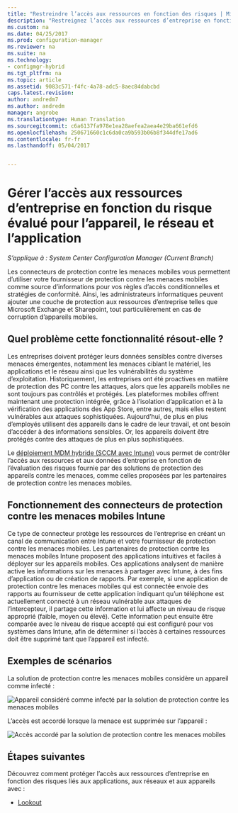 ```yaml
---
title: "Restreindre l’accès aux ressources en fonction des risques | Microsoft Docs"
description: "Restreignez l’accès aux ressources d’entreprise en fonction du risque évalué pour l’appareil, le réseau et l’application."
ms.custom: na
ms.date: 04/25/2017
ms.prod: configuration-manager
ms.reviewer: na
ms.suite: na
ms.technology:
- configmgr-hybrid
ms.tgt_pltfrm: na
ms.topic: article
ms.assetid: 9083c571-f4fc-4a78-adc5-8aec84dabcbd
caps.latest.revision: 
author: andredm7
ms.author: andredm
manager: angrobe
ms.translationtype: Human Translation
ms.sourcegitcommit: c6a6137fa978e1ea28aefea2aea4e29ba661efd6
ms.openlocfilehash: 250671660c1c6da0ca9b593b06b8f344dfe17ad6
ms.contentlocale: fr-fr
ms.lasthandoff: 05/04/2017


---
```


# <a name="manage-access-to-company-resource-based-on-device-network-and-application-risk"></a>Gérer l’accès aux ressources d’entreprise en fonction du risque évalué pour l’appareil, le réseau et l’application

*S’applique à : System Center Configuration Manager (Current Branch)*

Les connecteurs de protection contre les menaces mobiles vous permettent d’utiliser votre fournisseur de protection contre les menaces mobiles comme source d’informations pour vos règles d’accès conditionnelles et stratégies de conformité. Ainsi, les administrateurs informatiques peuvent ajouter une couche de protection aux ressources d’entreprise telles que Microsoft Exchange et Sharepoint, tout particulièrement en cas de corruption d’appareils mobiles.

## <a name="what-problem-does-this-solve"></a>Quel problème cette fonctionnalité résout-elle ?

Les entreprises doivent protéger leurs données sensibles contre diverses menaces émergentes, notamment les menaces ciblant le matériel, les applications et le réseau ainsi que les vulnérabilités du système d’exploitation.
Historiquement, les entreprises ont été proactives en matière de protection des PC contre les attaques, alors que les appareils mobiles ne sont toujours pas contrôlés et protégés. Les plateformes mobiles offrent maintenant une protection intégrée, grâce à l’isolation d’application et à la vérification des applications des App Store, entre autres, mais elles restent vulnérables aux attaques sophistiquées. Aujourd’hui, de plus en plus d’employés utilisent des appareils dans le cadre de leur travail, et ont besoin d’accéder à des informations sensibles. Or, les appareils doivent être protégés contre des attaques de plus en plus sophistiquées.

Le [déploiement MDM hybride (SCCM avec Intune)](https://docs.microsoft.com/sccm/mdm/understand/choose-between-standalone-intune-and-hybrid-mobile-device-management) vous permet de contrôler l’accès aux ressources et aux données d’entreprise en fonction de l’évaluation des risques fournie par des solutions de protection des appareils contre les menaces, comme celles proposées par les partenaires de protection contre les menaces mobiles.

## <a name="how-the-intune-mobile-threat-defense-connectors-work"></a>Fonctionnement des connecteurs de protection contre les menaces mobiles Intune

Ce type de connecteur protège les ressources de l’entreprise en créant un canal de communication entre Intune et votre fournisseur de protection contre les menaces mobiles. Les partenaires de protection contre les menaces mobiles Intune proposent des applications intuitives et faciles à déployer sur les appareils mobiles. Ces applications analysent de manière active les informations sur les menaces à partager avec Intune, à des fins d’application ou de création de rapports. Par exemple, si une application de protection contre les menaces mobiles qui est connectée envoie des rapports au fournisseur de cette application indiquant qu’un téléphone est actuellement connecté à un réseau vulnérable aux attaques de l’intercepteur, il partage cette information et lui affecte un niveau de risque approprié (faible, moyen ou élevé). Cette information peut ensuite être comparée avec le niveau de risque accepté qui est configuré pour vos systèmes dans Intune, afin de déterminer si l’accès à certaines ressources doit être supprimé tant que l’appareil est infecté.

## <a name="sample-scenarios"></a>Exemples de scénarios

La solution de protection contre les menaces mobiles considère un appareil comme infecté :

![Appareil considéré comme infecté par la solution de protection contre les menaces mobiles](../media/mtp/MTD-image-1.png)

L’accès est accordé lorsque la menace est supprimée sur l’appareil :

![Accès accordé par la solution de protection contre les menaces mobiles](../media/mtp/MTD-image-2.png)

## <a name="next-steps"></a>Étapes suivantes

Découvrez comment protéger l’accès aux ressources d’entreprise en fonction des risques liés aux applications, aux réseaux et aux appareils avec :

- [Lookout](https://docs.microsoft.com/intune/deploy-use/lookout-mobile-threat-defense-connector)
